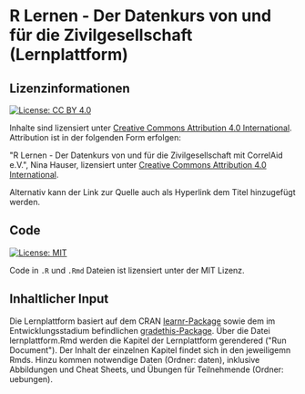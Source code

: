 # R Lernen - Der Datenkurs von und für die Zivilgesellschaft (Lernplattform)

## Lizenzinformationen

[![License: CC BY 4.0](https://img.shields.io/badge/License-CC%20BY%204.0-lightgrey.svg)](https://creativecommons.org/licenses/by/4.0/deed.de)

Inhalte sind lizensiert unter [Creative Commons Attribution 4.0 International](https://creativecommons.org/licenses/by/4.0/legalcode.de). Attribution ist in der folgenden Form erfolgen:

"R Lernen - Der Datenkurs von und für die Zivilgesellschaft mit CorrelAid e.V.", Nina Hauser, lizensiert unter [Creative Commons Attribution 4.0 International](https://creativecommons.org/licenses/by/4.0/legalcode.de).

Alternativ kann der Link zur Quelle auch als Hyperlink dem Titel hinzugefügt werden.

## Code
[![License: MIT](https://img.shields.io/badge/License-MIT-yellow.svg)](https://opensource.org/licenses/MIT)

Code in `.R` und `.Rmd` Dateien ist lizensiert unter der MIT Lizenz.

## Inhaltlicher Input
Die Lernplattform basiert auf dem CRAN [learnr-Package](https://cran.r-project.org/web/packages/learnr/learnr.pdf) sowie dem im Entwicklungsstadium befindlichen [gradethis-Package](https://github.com/rstudio/gradethis). Über die Datei lernplattform.Rmd werden die Kapitel der Lernplattform gerendered ("Run Document"). Der Inhalt der einzelnen Kapitel findet sich in den jeweiligemn Rmds. Hinzu kommen notwendige Daten (Ordner: daten), inklusive Abbildungen und Cheat Sheets, und Übungen für Teilnehmende (Ordner: uebungen).